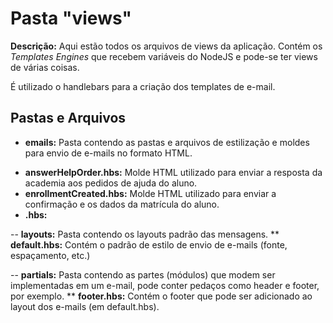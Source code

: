 # Pasta "views"
  
**Descrição:** Aqui estão todos os arquivos de views da aplicação. Contém os _Templates_ _Engines_ que recebem variáveis do NodeJS e pode-se ter views de várias coisas.

É utilizado o handlebars para a criação dos templates de e-mail.

## Pastas e Arquivos
  
+ **emails:** Pasta contendo as pastas e arquivos de estilização e moldes para envio de e-mails no formato HTML.
* **answerHelpOrder.hbs:** Molde HTML utilizado para enviar a resposta da academia aos pedidos de ajuda do aluno.
* **enrollmentCreated.hbs:** Molde HTML utilizado para enviar a confirmação e os dados da matrícula do aluno.
* **.hbs:** 
  
-- **layouts:** Pasta contendo os layouts padrão das mensagens.
** **default.hbs:** Contém o padrão de estilo de envio de e-mails (fonte, espaçamento, etc.)
  
-- **partials:** Pasta contendo as partes (módulos) que modem ser implementadas em um e-mail, pode conter pedaços como header e footer, por exemplo.
** **footer.hbs:** Contém o footer que pode ser adicionado ao layout dos e-mails (em default.hbs).